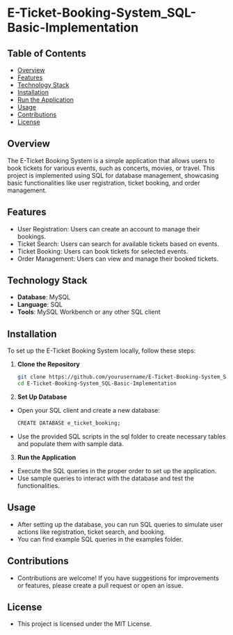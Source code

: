 # E-Ticket-Booking-System_SQL-Basic-Implementation 
 
## Table of Contents   
- [Overview](#Overview)   
- [Features](#Features)   
- [Technology Stack](#TechnologyStack)      
- [Installation](#Installation) 
- [Run the Application](#RuntheApplication)  
- [Usage](#Usage)    
- [Contributions](#Contributions)     
- [License](#License)    
     
## Overview  
The E-Ticket Booking System is a simple application that allows users to book tickets for various events, such as concerts, movies, or travel. This project is implemented using SQL for database management, showcasing basic functionalities like user registration, ticket booking, and order management.
 
## Features
- User Registration: Users can create an account to manage their bookings.
- Ticket Search: Users can search for available tickets based on events.
- Ticket Booking: Users can book tickets for selected events.
- Order Management: Users can view and manage their booked tickets.

## Technology Stack
- **Database**: MySQL
- **Language**: SQL
- **Tools**: MySQL Workbench or any other SQL client

## Installation
To set up the E-Ticket Booking System locally, follow these steps:

1. **Clone the Repository**
   ```bash
   git clone https://github.com/yourusername/E-Ticket-Booking-System_SQL-Basic-Implementation.git
   cd E-Ticket-Booking-System_SQL-Basic-Implementation

2. **Set Up Database**
- Open your SQL client and create a new database:
   ```bash
   CREATE DATABASE e_ticket_booking;
   
- Use the provided SQL scripts in the sql folder to create necessary tables and populate them with sample data.

3. **Run the Application**
- Execute the SQL queries in the proper order to set up the application.
- Use sample queries to interact with the database and test the functionalities.

## Usage
- After setting up the database, you can run SQL queries to simulate user actions like registration, ticket search, and booking.
- You can find example SQL queries in the examples folder.

## Contributions
- Contributions are welcome! If you have suggestions for improvements or features, please create a pull request or open an issue.

## License
- This project is licensed under the MIT License.
